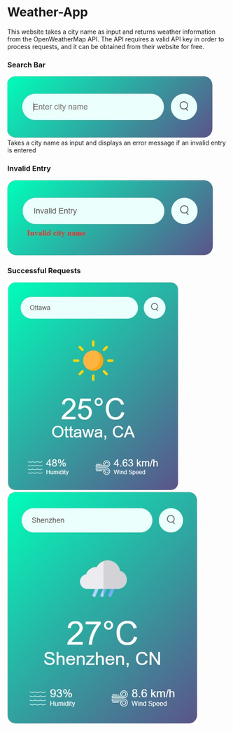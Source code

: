 # Weather-App
This website takes a city name as input and returns weather information from the OpenWeatherMap API. The API requires a valid API key in order to process requests, and it can be obtained from their website for free.

### Search Bar
![Search Bar](./README_images/image1.png)<br />
Takes a city name as input and displays an error message if an invalid entry is entered

### Invalid Entry
![Invalid Entry](./README_images/image2.png)

### Successful Requests
![Ottawa, CA](./README_images/image3.png)
![Shenzhen, CN](./README_images/image4.png)
